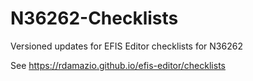 # N36262-Checklists

Versioned updates for EFIS Editor checklists for N36262

See https://rdamazio.github.io/efis-editor/checklists
